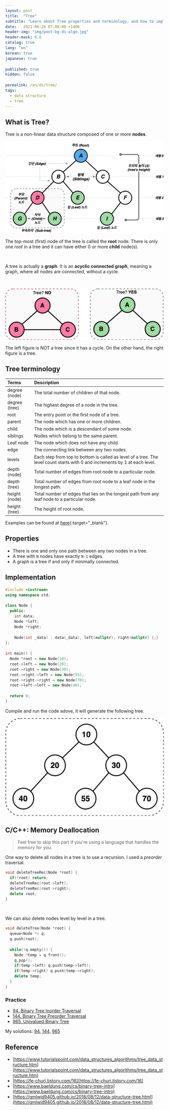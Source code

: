 ```yaml
---
layout: post
title:  "Tree"
subtitle: "Learn about Tree properties and terminology, and how to implement one."
date:   2021-06-26 07:00:00 +1400
header-img: "img/post-bg-ds-algo.jpg"
header-mask: 0.6
catalog: true
lang: "en"
korean: true
japanese: true

published: true
hidden: false

permalink: /en/ds/tree/
tags:
  - data structure  
  - tree
---
```


## What is Tree?

Tree is a non-linear data structure composed of one or more **nodes**.

![Tree Terms](/img/in-post/devouring/week5/tree-terms.jpg)

The top-most (first) node of the tree is called the **root** node. There is only one *root* in a tree and it can have either 
 0 or more **child** node(s).

<br>

A tree is actually a **graph**. It is an **acyclic connected graph**, meaning a graph, where all nodes are connected, without a cycle.

<br>

![Tree check](/img/in-post/devouring/week5/tree-cycle.jpg)

The left figure is NOT a tree since it has a cycle. On the other hand, the right figure is a tree.

## Tree terminology

| Terms  | Description  |
|:-----|:-----|
| degree (node) | The total number of children of that node. |
| degree (tree) | The highest degree of a node in the tree. |
| root | The entry point or the first node of a tree.|
| parent | The node which has one or more children. |
| child | The node which is a descendant of some node. |
| siblings | Nodes which belong to the same parent. |
| Leaf node | The node which does not have any child.|
| edge | The connecting link between any two nodes. |
| levels | Each step from top to bottom is called as level of a tree. The level count starts with 0 and increments by 1 at each level. |
| depth (node)| Total number of edges from root node to a particular node. |
| depth (tree) | Total number of edges from root node to a leaf node in the longest path. |
| height (node) | Total number of edges that lies on the longest path from any leaf node to a particular node. |
| height (tree)| The height of root node.|  

Examples can be found at [here](https://www.gatevidyalay.com/tree-data-structure-tree-terminology/){:target="_blank"}.

## Properties
- There is one and only one path between any two nodes in a tree.
- A tree with `N` nodes have exactly `N-1` edges.
- A graph is a tree if and only if minimally connected.

## Implementation

```cpp
#include <iostream>
using namespace std;

class Node {
  public:
    int data;
    Node *left;
    Node *right;

    Node(int _data) : data(_data), left(nullptr), right(nullptr) {;} 
};

int main() {
  Node *root = new Node(10);
  root->left = new Node(20);
  root->right = new Node(30);
  root->right->left = new Node(55);
  root->right->right = new Node(70);
  root->left->left = new Node(40);

  return 0;
}
```

Compile and run the code adove, it will generate the following tree.

![Tree](/img/in-post/ds-algo/tree/tree-output.jpg)

## C/C++: Memory Deallocation

> Feel free to skip this part if you're using a language that handles the memory for you.


One way to delete all nodes in a tree is to use a recursion. I used a *preorder* traversal.
```cpp
void deleteTreeRec(Node *root) {
  if(!root) return;
  deleteTreeRec(root->left);
  deleteTreeRec(root->right);
  delete root;
}
```

<br>

We can also delete nodes level by level in a tree.

```cpp
void deleteTree(Node *root) {
  queue<Node *> q;
  q.push(root);

  while(!q.empty()) {
    Node *temp = q.front();
    q.pop();
    if(temp->left) q.push(temp->left);
    if(temp->right) q.push(temp->right);
    delete temp;
  }
}
```

### Practice
- [94. Binary Tree Inorder Traversal](https://leetcode.com/problems/binary-tree-inorder-traversal/)
- [144. Binary Tree Preorder Traversal](https://leetcode.com/problems/binary-tree-preorder-traversal/)
- [965. Univalued Binary Tree](https://leetcode.com/problems/univalued-binary-tree/)

My solutions: [94](https://github.com/yuueu/cp/tree/leetcode/easy/94), [144](https://github.com/yuueu/cp/tree/leetcode/easy/144), [965](https://github.com/yuueu/cp/tree/leetcode/easy/965/965.cpp)

## Reference
- [https://www.tutorialspoint.com/data_structures_algorithms/tree_data_structure.htm](https://www.tutorialspoint.com/data_structures_algorithms/tree_data_structure.htm)
- [https://fe-churi.tistory.com/16](https://fe-churi.tistory.com/16)
- [https://www.baeldung.com/cs/binary-tree-intro](https://www.baeldung.com/cs/binary-tree-intro)
- [https://gmlwjd9405.github.io/2018/08/12/data-structure-tree.html](https://gmlwjd9405.github.io/2018/08/12/data-structure-tree.html)
